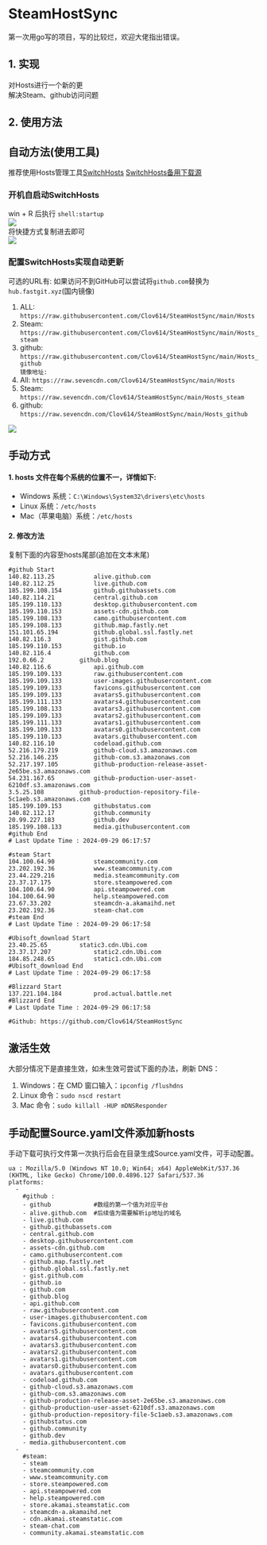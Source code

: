 # SteamHostSync
第一次用go写的项目，写的比较烂，欢迎大佬指出错误。

## 1. 实现
对Hosts进行一个新的更  
解决Steam、github访问问题

## 2. 使用方法
## 自动方法(使用工具)
推荐使用Hosts管理工具[SwitchHosts](https://github.com/oldj/SwitchHosts) 
[SwitchHosts备用下载源](https://nas.iaimi.info/s/nT5pb8jMQp32QwB)
### 开机自启动SwitchHosts
win + R 后执行 `shell:startup`    
![](/img/1.png)  
将快捷方式复制进去即可  
![](/img/2.png)  
### 配置SwitchHosts实现自动更新  
可选的URL有:
如果访问不到GitHub可以尝试将`github.com`替换为`hub.fastgit.xyz`(国内镜像)
1. ALL: `https://raw.githubusercontent.com/Clov614/SteamHostSync/main/Hosts`  
2. Steam: `https://raw.githubusercontent.com/Clov614/SteamHostSync/main/Hosts_steam`  
3. github: `https://raw.githubusercontent.com/Clov614/SteamHostSync/main/Hosts_github`    
`镜像地址:`
4. All: `https://raw.sevencdn.com/Clov614/SteamHostSync/main/Hosts`  
5. Steam: `https://raw.sevencdn.com/Clov614/SteamHostSync/main/Hosts_steam`  
6. github: `https://raw.sevencdn.com/Clov614/SteamHostSync/main/Hosts_github`  

![](/img/3.png)

## 手动方式
#### 1. hosts 文件在每个系统的位置不一，详情如下:
- Windows 系统：`C:\Windows\System32\drivers\etc\hosts`
- Linux 系统：`/etc/hosts`
- Mac（苹果电脑）系统：`/etc/hosts`

#### 2. 修改方法
复制下面的内容至hosts尾部(追加在文本末尾)

```
#github Start
140.82.113.25			alive.github.com
140.82.112.25			live.github.com
185.199.108.154			github.githubassets.com
140.82.114.21			central.github.com
185.199.110.133			desktop.githubusercontent.com
185.199.110.153			assets-cdn.github.com
185.199.108.133			camo.githubusercontent.com
185.199.108.133			github.map.fastly.net
151.101.65.194			github.global.ssl.fastly.net
140.82.116.3			gist.github.com
185.199.110.153			github.io
140.82.116.4			github.com
192.0.66.2			github.blog
140.82.116.6			api.github.com
185.199.109.133			raw.githubusercontent.com
185.199.109.133			user-images.githubusercontent.com
185.199.109.133			favicons.githubusercontent.com
185.199.109.133			avatars5.githubusercontent.com
185.199.111.133			avatars4.githubusercontent.com
185.199.108.133			avatars3.githubusercontent.com
185.199.109.133			avatars2.githubusercontent.com
185.199.111.133			avatars1.githubusercontent.com
185.199.109.133			avatars0.githubusercontent.com
185.199.110.133			avatars.githubusercontent.com
140.82.116.10			codeload.github.com
52.216.179.219			github-cloud.s3.amazonaws.com
52.216.146.235			github-com.s3.amazonaws.com
52.217.197.105			github-production-release-asset-2e65be.s3.amazonaws.com
54.231.167.65			github-production-user-asset-6210df.s3.amazonaws.com
3.5.25.108			github-production-repository-file-5c1aeb.s3.amazonaws.com
185.199.109.153			githubstatus.com
140.82.112.17			github.community
20.99.227.183			github.dev
185.199.108.133			media.githubusercontent.com
#github End
# Last Update Time : 2024-09-29 06:17:57 

#steam Start
104.100.64.90			steamcommunity.com
23.202.192.36			www.steamcommunity.com
23.44.229.216			media.steamcommunity.com
23.37.17.175			store.steampowered.com
104.100.64.90			api.steampowered.com
104.100.64.90			help.steampowered.com
23.67.33.202			steamcdn-a.akamaihd.net
23.202.192.36			steam-chat.com
#steam End
# Last Update Time : 2024-09-29 06:17:58 

#Ubisoft_download Start
23.40.25.65			static3.cdn.Ubi.com
23.37.17.207			static2.cdn.Ubi.com
184.85.248.65			static1.cdn.Ubi.com
#Ubisoft_download End
# Last Update Time : 2024-09-29 06:17:58 

#Blizzard Start
137.221.104.184			prod.actual.battle.net
#Blizzard End
# Last Update Time : 2024-09-29 06:17:58 

#Github: https://github.com/Clov614/SteamHostSync

```

## 激活生效
大部分情况下是直接生效，如未生效可尝试下面的办法，刷新 DNS：
1. Windows：在 CMD 窗口输入：`ipconfig /flushdns`
2. Linux 命令：`sudo nscd restart`
3. Mac 命令：`sudo killall -HUP mDNSResponder`  

## 手动配置Source.yaml文件添加新hosts  
手动下载可执行文件第一次执行后会在目录生成Source.yaml文件，可手动配置。  

```
ua : Mozilla/5.0 (Windows NT 10.0; Win64; x64) AppleWebKit/537.36 (KHTML, like Gecko) Chrome/100.0.4896.127 Safari/537.36
platforms:
  -
    #github :
    - github            #数组的第一个值为对应平台
    - alive.github.com  #后续值为需要解析ip地址的域名
    - live.github.com
    - github.githubassets.com
    - central.github.com
    - desktop.githubusercontent.com
    - assets-cdn.github.com
    - camo.githubusercontent.com
    - github.map.fastly.net
    - github.global.ssl.fastly.net
    - gist.github.com
    - github.io
    - github.com
    - github.blog
    - api.github.com
    - raw.githubusercontent.com
    - user-images.githubusercontent.com
    - favicons.githubusercontent.com
    - avatars5.githubusercontent.com
    - avatars4.githubusercontent.com
    - avatars3.githubusercontent.com
    - avatars2.githubusercontent.com
    - avatars1.githubusercontent.com
    - avatars0.githubusercontent.com
    - avatars.githubusercontent.com
    - codeload.github.com
    - github-cloud.s3.amazonaws.com
    - github-com.s3.amazonaws.com
    - github-production-release-asset-2e65be.s3.amazonaws.com
    - github-production-user-asset-6210df.s3.amazonaws.com
    - github-production-repository-file-5c1aeb.s3.amazonaws.com
    - githubstatus.com
    - github.community
    - github.dev
    - media.githubusercontent.com
  -
    #steam:
    - steam
    - steamcommunity.com
    - www.steamcommunity.com
    - store.steampowered.com
    - api.steampowered.com
    - help.steampowered.com
    - store.akamai.steamstatic.com
    - steamcdn-a.akamaihd.net
    - cdn.akamai.steamstatic.com
    - steam-chat.com
    - community.akamai.steamstatic.com
```
